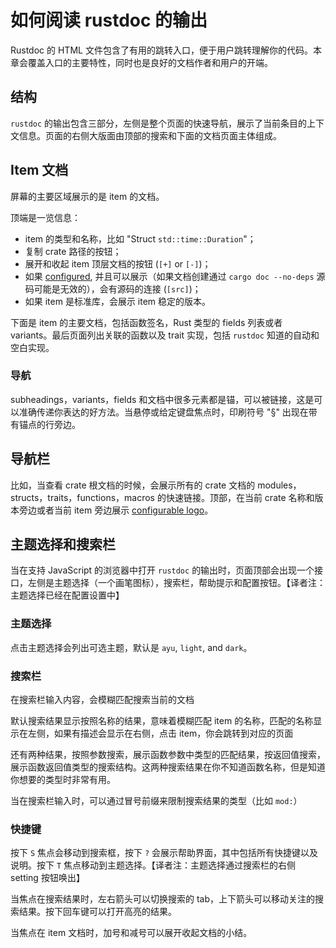 # 如何阅读 rustdoc 的输出

Rustdoc 的 HTML 文件包含了有用的跳转入口，便于用户跳转理解你的代码。本章会覆盖入口的主要特性，同时也是良好的文档作者和用户的开端。

## 结构

`rustdoc` 的输出包含三部分，左侧是整个页面的快速导航，展示了当前条目的上下文信息。页面的右侧大版面由顶部的搜索和下面的文档页面主体组成。

## Item 文档

屏幕的主要区域展示的是 item 的文档。

顶端是一览信息：

- item 的类型和名称，比如 "Struct `std::time::Duration`"；
- 复制 crate 路径的按钮；
- 展开和收起 item 顶层文档的按钮 (`[+]` or `[-]`)；
- 如果 [configured](the-doc-attribute.html#html_no_source), 并且可以展示（如果文档创建通过 `cargo doc --no-deps` 源码可能是无效的），会有源码的连接 (`[src]`)；
- 如果 item 是标准库，会展示 item 稳定的版本。

下面是 item 的主要文档，包括函数签名，Rust 类型的 fields 列表或者 variants。最后页面列出关联的函数以及 trait 实现，包括 `rustdoc` 知道的自动和空白实现。

### 导航

subheadings，variants，fields 和文档中很多元素都是锚，可以被链接，这是可以准确传递你表达的好方法。当悬停或给定键盘焦点时，印刷符号 "§" 出现在带有锚点的行旁边。

## 导航栏

比如，当查看 crate 根文档的时候，会展示所有的 crate 文档的 modules，structs，traits，functions，macros 的快速链接。顶部，在当前 crate 名称和版本旁边或者当前 item 旁边展示 [configurable logo](the-doc-attribute.html#html_logo_url)。

## 主题选择和搜索栏

当在支持 JavaScript 的浏览器中打开 `rustdoc` 的输出时，页面顶部会出现一个接口，左侧是主题选择（一个画笔图标），搜索栏，帮助提示和配置按钮。【译者注：主题选择已经在配置设置中】

### 主题选择

点击主题选择会列出可选主题，默认是 `ayu`, `light`, and `dark`。

### 搜索栏

在搜索栏输入内容，会模糊匹配搜索当前的文档

默认搜索结果显示按照名称的结果，意味着模糊匹配 item 的名称，匹配的名称显示在左侧，如果有描述会显示在右侧，点击 item，你会跳转到对应的页面

还有两种结果，按照参数搜索，展示函数参数中类型的匹配结果，按返回值搜索，展示函数返回值类型的搜索结构。这两种搜索结果在你不知道函数名称，但是知道你想要的类型时非常有用。

当在搜索栏输入时，可以通过冒号前缀来限制搜索结果的类型（比如 `mod:`）

### 快捷键

按下 `S` 焦点会移动到搜索框，按下 `?` 会展示帮助界面，其中包括所有快捷键以及说明。按下 `T` 焦点移动到主题选择。【译者注：主题选择通过搜索栏的右侧 setting 按钮唤出】

当焦点在搜索结果时，左右箭头可以切换搜索的 tab，上下箭头可以移动关注的搜索结果。按下回车键可以打开高亮的结果。

当焦点在 item 文档时，加号和减号可以展开收起文档的小结。
